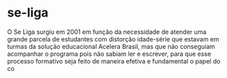 # se-liga
 O Se Liga surgiu em 2001 em função da necessidade de atender uma grande parcela de estudantes com distorção idade-série que estavam em turmas da solução educacional Acelera Brasil, mas que não conseguiam acompanhar o programa pois não sabiam ler e escrever, para que esse processo formativo seja feito de maneira efetiva e fundamental o papel do co